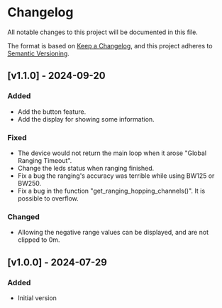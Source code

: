 # Changelog

All notable changes to this project will be documented in this file.

The format is based on [Keep a Changelog](https://keepachangelog.com/en/1.0.0/),
and this project adheres to [Semantic Versioning](https://semver.org/spec/v2.0.0.html).

## [v1.1.0] - 2024-09-20

### Added

- Add the button feature.
- Add the display for showing some information.

### Fixed

- The device would not return the main loop when it arose "Global Ranging Timeout".
- Change the leds status when ranging finished.
- Fix a bug the ranging's accuracy was terrible while using BW125 or BW250.
- Fix a bug in the function "get_ranging_hopping_channels()". It is possible to overflow.

### Changed
- Allowing the negative range values can be displayed, and are not clipped to 0m.


## [v1.0.0] - 2024-07-29

### Added

- Initial version
